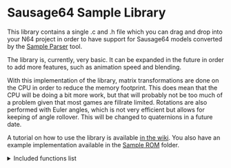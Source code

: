 # Sausage64 Sample Library

This library contains a single .c and .h file which you can drag and drop into your N64 project in order to have support for Sausage64 models converted by the [Sample Parser](../Sample%20Parser) tool.

The library is, currently, very basic. It can be expanded in the future in order to add more features, such as animation speed and blending. 

With this implementation of the library, matrix transformations are done on the CPU in order to reduce the memory footprint. This does mean that the CPU will be doing a bit more work, but that will probably not be too much of a problem given that most games are fillrate limited. Rotations are also performed with Euler angles, which is not very efficient but allows for keeping of angle rollover. This will be changed to quaternions in a future date.

A tutorial on how to use the library is available [in the wiki](../../../wiki/4%29-Sample-library-tutorial). You also have an example implementation available in the [Sample ROM](../Sample%20ROM) folder.

<details><summary>Included functions list</summary>
<p>
    
```c
/*==============================
    sausage64_initmodel
    Initialize a model helper struct
    @param The model helper to initialize
    @param The model data 
    @param An array of matrices for each mesh part
==============================*/
extern void sausage64_initmodel(s64ModelHelper* mdl, s64ModelData* mdldata, Mtx* matrices);

/*==============================
    sausage64_set_predrawfunc
    Set a function that gets called before any mesh is rendered
    @param The model helper pointer
    @param The pre draw function
==============================*/
extern void sausage64_set_anim(s64ModelHelper* mdl, u16 anim);

/*==============================
    sausage64_set_postdrawfunc
    Set a function that gets called after any mesh is rendered
    @param The model helper pointer
    @param The post draw function
==============================*/
extern void sausage64_set_predrawfunc(s64ModelHelper* mdl, void (*predraw)(u16));

/*==============================
    sausage64_update_anim
    Updates the animation frame index based on the animation 
    tick
    @param The model helper pointer
==============================*/
extern void sausage64_set_postdrawfunc(s64ModelHelper* mdl, void (*postdraw)(u16));

/*==============================
    sausage64_advance_anim
    Advances the animation tick. Assumes model is animated
    at 30FPS, and that this model has animations.
    @param The model helper pointer
==============================*/
extern void sausage64_advance_anim(s64ModelHelper* mdl);

/*==============================
    sausage64_drawmodel
    Renders a Sausage64 model
    @param A pointer to a display list pointer
    @param The model helper data
==============================*/
extern void sausage64_drawmodel(Gfx** glistp, s64ModelHelper* mdl);
```
</p>
</details>
</br>
